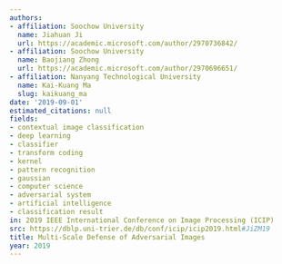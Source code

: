 ```yaml
---
authors:
- affiliation: Soochow University
  name: Jiahuan Ji
  url: https://academic.microsoft.com/author/2970736842/
- affiliation: Soochow University
  name: Baojiang Zhong
  url: https://academic.microsoft.com/author/2970696651/
- affiliation: Nanyang Technological University
  name: Kai-Kuang Ma
  slug: kaikuang_ma
date: '2019-09-01'
estimated_citations: null
fields:
- contextual image classification
- deep learning
- classifier
- transform coding
- kernel
- pattern recognition
- gaussian
- computer science
- adversarial system
- artificial intelligence
- classification result
in: 2019 IEEE International Conference on Image Processing (ICIP)
src: https://dblp.uni-trier.de/db/conf/icip/icip2019.html#JiZM19
title: Multi-Scale Defense of Adversarial Images
year: 2019
---
```

